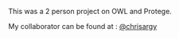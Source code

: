 This was a 2 person project on OWL and Protege.

My collaborator can be found at : [@chrisargy](https://github.com/chrisargy)
